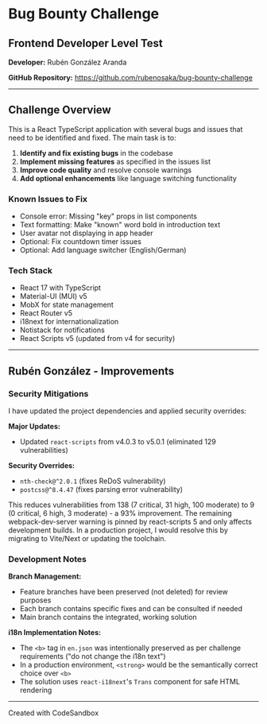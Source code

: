 # Bug Bounty Challenge

## Frontend Developer Level Test

**Developer:** Rubén González Aranda

**GitHub Repository:** https://github.com/rubenosaka/bug-bounty-challenge

---

## Challenge Overview

This is a React TypeScript application with several bugs and issues that need to be identified and fixed. The main task is to:

1. **Identify and fix existing bugs** in the codebase
2. **Implement missing features** as specified in the issues list
3. **Improve code quality** and resolve console warnings
4. **Add optional enhancements** like language switching functionality

### Known Issues to Fix

- Console error: Missing "key" props in list components
- Text formatting: Make "known" word bold in introduction text
- User avatar not displaying in app header
- Optional: Fix countdown timer issues
- Optional: Add language switcher (English/German)

### Tech Stack

- React 17 with TypeScript
- Material-UI (MUI) v5
- MobX for state management
- React Router v5
- i18next for internationalization
- Notistack for notifications
- React Scripts v5 (updated from v4 for security)

---

## Rubén González - Improvements

### Security Mitigations

I have updated the project dependencies and applied security overrides:

**Major Updates:**

- Updated `react-scripts` from v4.0.3 to v5.0.1 (eliminated 129 vulnerabilities)

**Security Overrides:**

- `nth-check@^2.0.1` (fixes ReDoS vulnerability)
- `postcss@^8.4.47` (fixes parsing error vulnerability)

This reduces vulnerabilities from 138 (7 critical, 31 high, 100 moderate) to 9 (0 critical, 6 high, 3 moderate) - a 93% improvement. The remaining webpack-dev-server warning is pinned by react-scripts 5 and only affects development builds. In a production project, I would resolve this by migrating to Vite/Next or updating the toolchain.

### Development Notes

**Branch Management:**

- Feature branches have been preserved (not deleted) for review purposes
- Each branch contains specific fixes and can be consulted if needed
- Main branch contains the integrated, working solution

**i18n Implementation Notes:**

- The `<b>` tag in `en.json` was intentionally preserved as per challenge requirements ("do not change the i18n text")
- In a production environment, `<strong>` would be the semantically correct choice over `<b>`
- The solution uses `react-i18next`'s `Trans` component for safe HTML rendering

---

Created with CodeSandbox
